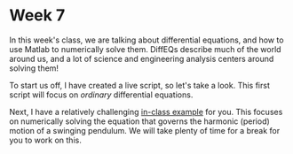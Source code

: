 # Week 7

In this week's class, we are talking about differential equations, and how to use Matlab to numerically solve them. DiffEQs describe much of the world around us, and a lot of science and engineering analysis centers around solving them!

To start us off, I have created a live script, so let's take a look. This first script will focus on *ordinary* differential equations.

Next, I have a relatively challenging [in-class example](student_example1.md) for you. This focuses on numerically solving the equation that governs the harmonic (period) motion of a swinging pendulum. We will take plenty of time for a break for you to work on this.
